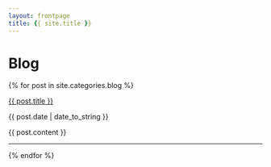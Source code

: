 ```yaml
---
layout: frontpage
title: {{ site.title }}
---
```


# Blog

{% for post in site.categories.blog %}

<a href="{{ site.baseurl }}{{ post.url }}">{{ post.title }}</a>

{{ post.date | date_to_string }}

{{ post.content }}

-----

{% endfor %}

